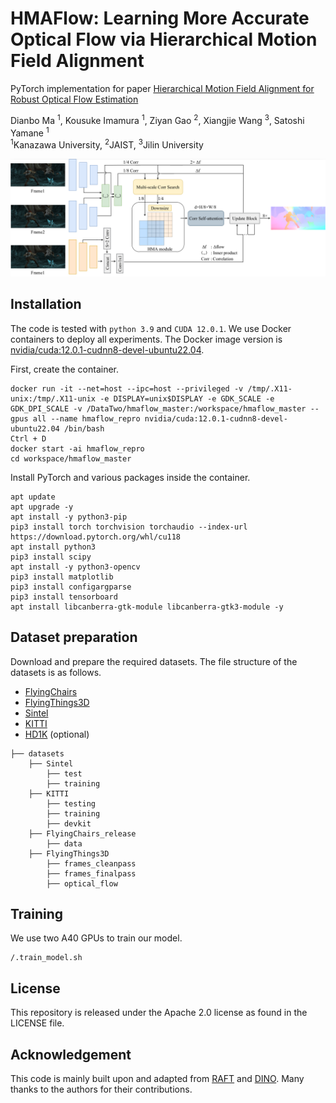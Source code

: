 # HMAFlow: Learning More Accurate Optical Flow via Hierarchical Motion Field Alignment
PyTorch implementation for paper [Hierarchical Motion Field Alignment for Robust Optical Flow Estimation](https://arxiv.org/abs/2409.05531)

Dianbo Ma <sup>1</sup>,
Kousuke Imamura <sup>1</sup>,
Ziyan Gao <sup>2</sup>,
Xiangjie Wang <sup>3</sup>,
Satoshi Yamane <sup>1</sup>
<br>
<sup>1</sup>Kanazawa University,  <sup>2</sup>JAIST,  <sup>3</sup>Jilin University<br/>

<img src="hmaflow.png">

## Installation
The code is tested with `python 3.9` and `CUDA 12.0.1`. We use Docker containers to deploy all experiments. The Docker image version is [nvidia/cuda:12.0.1-cudnn8-devel-ubuntu22.04](https://hub.docker.com/r/nvidia/cuda/tags?name=12.0.1).

First, create the container.
```
docker run -it --net=host --ipc=host --privileged -v /tmp/.X11-unix:/tmp/.X11-unix -e DISPLAY=unix$DISPLAY -e GDK_SCALE -e GDK_DPI_SCALE -v /DataTwo/hmaflow_master:/workspace/hmaflow_master --gpus all --name hmaflow_repro nvidia/cuda:12.0.1-cudnn8-devel-ubuntu22.04 /bin/bash
Ctrl + D
docker start -ai hmaflow_repro
cd workspace/hmaflow_master
```
Install PyTorch and various packages inside the container.
```
apt update
apt upgrade -y
apt install -y python3-pip
pip3 install torch torchvision torchaudio --index-url https://download.pytorch.org/whl/cu118
apt install python3
pip3 install scipy
apt install -y python3-opencv
pip3 install matplotlib
pip3 install configargparse
pip3 install tensorboard
apt install libcanberra-gtk-module libcanberra-gtk3-module -y
```

## Dataset preparation
Download and prepare the required datasets. The file structure of the datasets is as follows.
* [FlyingChairs](https://lmb.informatik.uni-freiburg.de/resources/datasets/FlyingChairs.en.html#flyingchairs)
* [FlyingThings3D](https://lmb.informatik.uni-freiburg.de/resources/datasets/SceneFlowDatasets.en.html)
* [Sintel](http://sintel.is.tue.mpg.de/)
* [KITTI](http://www.cvlibs.net/datasets/kitti/eval_scene_flow.php?benchmark=flow)
* [HD1K](http://hci-benchmark.iwr.uni-heidelberg.de/) (optional)

```
├── datasets
    ├── Sintel
        ├── test
        ├── training
    ├── KITTI
        ├── testing
        ├── training
        ├── devkit
    ├── FlyingChairs_release
        ├── data
    ├── FlyingThings3D
        ├── frames_cleanpass
        ├── frames_finalpass
        ├── optical_flow
```

## Training
We use two A40 GPUs to train our model.
```
/.train_model.sh
```
## License
This repository is released under the Apache 2.0 license as found in the LICENSE file.

## Acknowledgement
This code is mainly built upon and adapted from [RAFT](https://github.com/princeton-vl/RAFT) and [DINO](https://github.com/facebookresearch/dino). Many thanks to the authors for their contributions.


